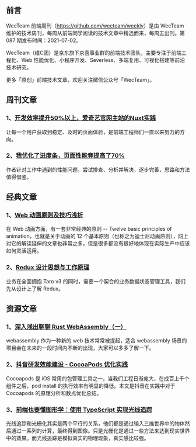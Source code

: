 ## 前言

WecTeam 前端周刊（<https://github.com/wecteam/weekly>）是由 WecTeam 维护的技术周刊，每周从前端同学阅读的技术文章中精选而来，每周五出刊。第 087 期发布时间：2021-07-02。

WecTeam（维C团）是京东旗下京喜事业群的前端技术团队，主要专注于前端工程化、Web 性能优化、小程序开发、Severless、多端复用、可视化搭建等前沿技术研究。

更多「原创」前端技术文章，欢迎关注微信公众号「WecTeam」。


## 周刊文章

### 1、[开发效率提升50%以上，爱奇艺官网主站的Nuxt实践](https://juejin.cn/post/6975049556119519240)

让每一个用户获取到稳定、及时的页面体验，是前端工程师们一直以来努力的方向。

### 2、[我优化了进度条，页面性能竟提高了70%](https://juejin.cn/post/6976810016930005029)

作者针对工作中遇到的性能问题，尝试排查、分析并解决，逐步完善，思路和方法值得借鉴。


## 经典文章

### 1、[Web 动画原则及技巧浅析](https://mp.weixin.qq.com/s/puGaUbLZj2AmOeEiWFZRSg)

在 Web 动画方面，有一套非常经典的原则 -- Twelve basic principles of animation，也就是关于动画的 12 个基本原则（也称之为迪士尼动画原则），网上对它的解读延伸的文章也非常之多，但是很多都没有很好地体现在实际生产中应该如何灵活运用。

### 2、[Redux 设计思想与工作原理](https://mp.weixin.qq.com/s/bJizhO3eP7db22YdzF0fOQ)

业务在全面拥抱 Taro v3 的同时，需要一个契合的业务数据状态管理工具，我们先从设计上了解 Redux。


## 资源文章

### 1、[深入浅出聊聊 Rust WebAssembly（一）](https://segmentfault.com/a/1190000040154266)

webassembly 作为一种新的 web 技术常常被提起，适合 webassembly 场景的项目会在未来的一段时间内不断的出现，大家可以多多了解一下。

### 2、[抖音研发效能建设 - CocoaPods 优化实践](https://mp.weixin.qq.com/s/Pt6pcxKCHhdnnWPYrToNvA)

Cocoapods 是 iOS 常用的包管理工具之一，当我们工程日渐庞大，在成百上千个组件之后，pod install 的执行效率有明显的降低。本文是抖音在实践中对于 Cocoapods 的原理分析和数点优化总结。

### 3、[前端也要懂图形学：使用 TypeScript 实现光线追踪](https://mp.weixin.qq.com/s/2O7odVinjxEXmaeD5ebBwg)

光线追踪和光栅化其实是两个平行的关系，他们都是通过输入三维世界中的物体然后通过一系列的计算，最终得到图像。只是光栅化是通过一些方法来达到现实世界中的效果。而光线追踪是模拟真实的物理现象，真实感比较强。